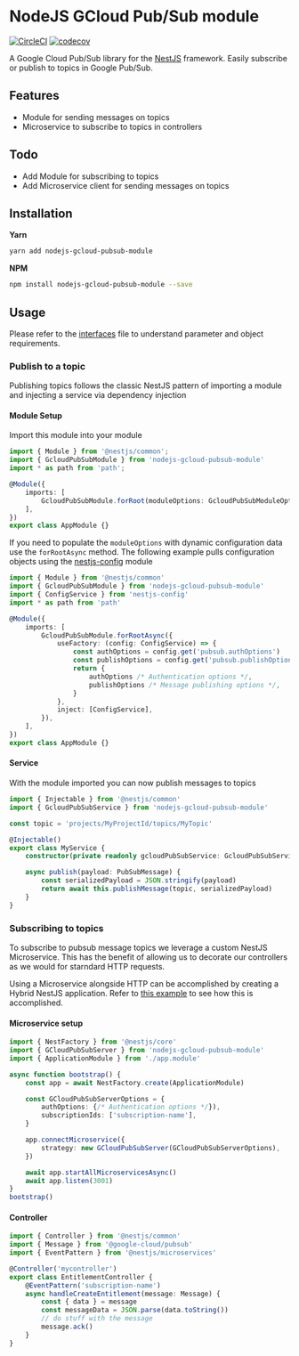 # NodeJS GCloud Pub/Sub module

[![CircleCI](https://circleci.com/gh/ecobee/nodejs-gcloud-pubsub-module.svg?style=svg&circle-token=fbf98de8e837e22ab817ad943bd540fd40684955)](https://circleci.com/gh/ecobee/nodejs-gcloud-pubsub-module)
[![codecov](https://codecov.io/gh/ecobee/nodejs-gcloud-pubsub-module/branch/master/graph/badge.svg?token=F93WezHhBy)](https://codecov.io/gh/ecobee/nodejs-gcloud-pubsub-module)

A Google Cloud Pub/Sub library for the [NestJS](https://github.com/nestjs/nest) framework. Easily subscribe or publish to topics in Google Pub/Sub.

## Features

- Module for sending messages on topics
- Microservice to subscribe to topics in controllers

## Todo

- Add Module for subscribing to topics
- Add Microservice client for sending messages on topics

## Installation

**Yarn**

```bash
yarn add nodejs-gcloud-pubsub-module
```

**NPM**

```bash
npm install nodejs-gcloud-pubsub-module --save
```

## Usage

Please refer to the [interfaces](src/interfaces/gcloud-pub-sub.interface.ts) file to understand parameter and object requirements.

### Publish to a topic

Publishing topics follows the classic NestJS pattern of importing a module and injecting a service via dependency injection

#### Module Setup

Import this module into your module

```ts
import { Module } from '@nestjs/common';
import { GcloudPubSubModule } from 'nodejs-gcloud-pubsub-module'
import * as path from 'path';

@Module({
    imports: [
        GcloudPubSubModule.forRoot(moduleOptions: GcloudPubSubModuleOptions),
    ],
})
export class AppModule {}
```

If you need to populate the `moduleOptions` with dynamic configuration data use the `forRootAsync` method. The following example pulls configuration objects using the [nestjs-config](https://github.com/nestjsx/nestjs-config) module

```ts
import { Module } from '@nestjs/common'
import { GcloudPubSubModule } from 'nodejs-gcloud-pubsub-module'
import { ConfigService } from 'nestjs-config'
import * as path from 'path'

@Module({
	imports: [
		GcloudPubSubModule.forRootAsync({
			useFactory: (config: ConfigService) => {
				const authOptions = config.get('pubsub.authOptions')
				const publishOptions = config.get('pubsub.publishOptions')
				return {
					authOptions /* Authentication options */,
					publishOptions /* Message publishing options */,
				}
			},
			inject: [ConfigService],
		}),
	],
})
export class AppModule {}
```

#### Service

With the module imported you can now publish messages to topics

```ts
import { Injectable } from '@nestjs/common'
import { GcloudPubSubService } from 'nodejs-gcloud-pubsub-module'

const topic = 'projects/MyProjectId/topics/MyTopic'

@Injectable()
export class MyService {
	constructor(private readonly gcloudPubSubService: GcloudPubSubService) {}

	async publish(payload: PubSubMessage) {
		const serializedPayload = JSON.stringify(payload)
		return await this.publishMessage(topic, serializedPayload)
	}
}
```

### Subscribing to topics

To subscribe to pubsub message topics we leverage a custom NestJS Microservice. This has the benefit of allowing us to decorate our controllers as we would for starndard HTTP requests.

Using a Microservice alongside HTTP can be accomplished by creating a Hybrid NestJS application. Refer to [this example](https://github.com/nestjs/nest/blob/master/sample/03-microservices/src/main.ts) to see how this is accomplished.

#### Microservice setup

```ts
import { NestFactory } from '@nestjs/core'
import { GCloudPubSubServer } from 'nodejs-gcloud-pubsub-module'
import { ApplicationModule } from './app.module'

async function bootstrap() {
	const app = await NestFactory.create(ApplicationModule)

	const GCloudPubSubServerOptions = {
		authOptions: {/* Authentication options */}),
		subscriptionIds: ['subscription-name'],
	}

	app.connectMicroservice({
		strategy: new GCloudPubSubServer(GCloudPubSubServerOptions),
	})

	await app.startAllMicroservicesAsync()
	await app.listen(3001)
}
bootstrap()
```

#### Controller

```ts
import { Controller } from '@nestjs/common'
import { Message } from '@google-cloud/pubsub'
import { EventPattern } from '@nestjs/microservices'

@Controller('mycontroller')
export class EntitlementController {
	@EventPattern('subscription-name')
	async handleCreateEntitlement(message: Message) {
		const { data } = message
		const messageData = JSON.parse(data.toString())
		// do stuff with the message
		message.ack()
	}
}
```

